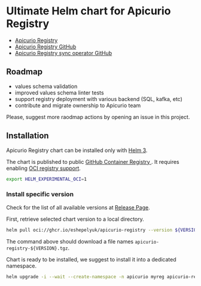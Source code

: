 # Ultimate Helm chart for Apicurio Registry

* [Apicurio Registry](https://www.apicur.io/registry/)
* [Apicurio Registry GitHub](https://github.com/apicurio/apicurio-registry)
* [Apicurio Registry sync operator GitHub](https://github.com/Apicurio/apicurio-registry-content-sync-operator)

## Roadmap

* values schema validation
* improved values schema linter tests
* support registry deployment with various backend (SQL, kafka, etc)
* contribute and migrate ownership to Apicurio team

Please, suggest more raodmap actions by opening an issue in this project.

## Installation

Apicurio Registry chart can be installed only with [Helm 3](https://helm.sh/docs).

The chart is published to public [GitHub Container Registry
](https://docs.github.com/en/packages/working-with-a-github-packages-registry/working-with-the-container-registry).
It requires enabling [OCI registry support](https://helm.sh/docs/topics/registries/#enabling-oci-support).

```sh
export HELM_EXPERIMENTAL_OCI=1
```

### Install specific version

Check for the list of all available versions
at [Release Page](https://github.com/eshepelyuk/apicurio-registry-helm-chart/releases).

First, retrieve selected chart version to a local directory.

```sh
helm pull oci://ghcr.io/eshepelyuk/apicurio-registry --version ${VERSION}
```

The command above should download a file names `apicurio-registry-${VERSION}.tgz`.

Chart is ready to be installed, we suggest to install it into a dedicated namespace.

```sh
helm upgrade -i --wait --create-namespace -n apicurio myreg apicurio-registry-${VERSION}.tgz
```

